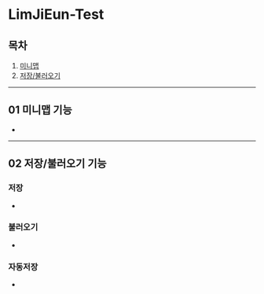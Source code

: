 # LimJiEun-Test

## 목차

1. [미니맵](#01-미니맵-기능)
2. [저장/불러오기](#02-자동저장/저장/불러오기-기능)

---

## 01 미니맵 기능
* 

---

## 02 저장/불러오기 기능

### 저장
* 
### 불러오기
* 
### 자동저장
* 
